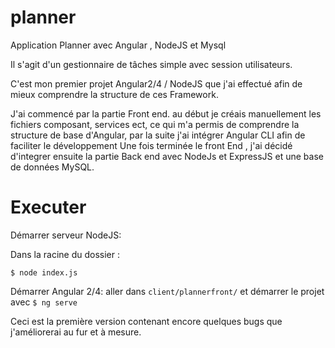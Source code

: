 # planner
Application Planner avec Angular , NodeJS et Mysql

Il s'agit d'un gestionnaire de tâches simple avec session utilisateurs.

C'est mon premier projet Angular2/4 / NodeJS que j'ai effectué afin de mieux comprendre la structure de ces Framework.

J'ai commencé par la partie Front end. au début je créais manuellement les fichiers composant, services ect, ce qui m'a permis de comprendre la structure de base d'Angular, par la suite j'ai intégrer Angular CLI afin de faciliter le développement  Une fois  terminée le front End , j'ai décidé d'integrer ensuite la partie Back end avec NodeJs et ExpressJS et une base de données MySQL.

# Executer 

Démarrer serveur NodeJS:

Dans la racine du dossier :

`$ node index.js`

Démarrer Angular 2/4: 
aller dans `client/plannerfront/` et démarrer le projet avec `$ ng serve`


Ceci est la première version contenant encore quelques bugs que j'améliorerai au fur et à mesure.

